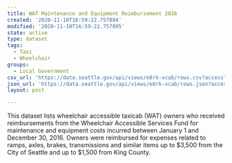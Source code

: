 ```yaml
---
title: WAT Maintenance and Equipment Reimbursement 2016
created: '2020-11-10T16:59:22.757884'
modified: '2020-11-10T16:59:22.757895'
state: active
type: dataset
tags:
  - Taxi
  - Wheelchair
groups:
  - Local Government
csv_url: 'https://data.seattle.gov/api/views/e8rk-vcab/rows.csv?accessType=DOWNLOAD'
json_url: 'https://data.seattle.gov/api/views/e8rk-vcab/rows.json?accessType=DOWNLOAD'
layout: post

---
```

This dataset lists wheelchair accessible taxicab (WAT) owners who received reimbursements from the Wheelchair Accessible Services Fund for maintenance and equipment costs incurred between January 1 and December 30, 2016. Owners were reimbursed for expenses related to ramps, axles, brakes, transmissions and similar items up to $3,500 from the City of Seattle and up to $1,500 from King County.
